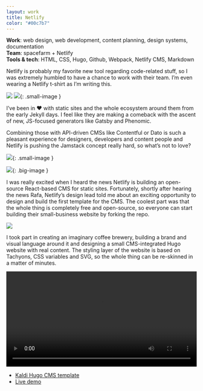 ```yaml
---
layout: work
title: Netlify
color: "#00c7b7"
---
```


**Work**: web design, web development, content planning, design systems, documentation<br>
**Team**: spacefarm + Netlify<br>
**Tools & tech**: HTML, CSS, Hugo, Github, Webpack, Netlify CMS, Markdown

Netlify is probably my favorite new tool regarding code-related stuff, so I was extremely humbled to have a chance to work with their team. I’m even wearing a Netlify t-shirt as I’m writing this.

![](/images/work/netlify/netlify3.png)
![](/images/work/netlify/netlify2.png){: .small-image }


I’ve been in ❤️ with static sites and the whole ecosystem around them from the early Jekyll days. I feel like they are making a comeback with the ascent of new, JS-focused generators like Gatsby and Phenomic.

Combining those with API-driven CMSs like Contentful or Dato is such a pleasant experience for designers, developers and content people and Netlify is pushing the Jamstack concept really hard, so what’s not to love?

![](/images/work/netlify/netlify6.png){: .small-image }

![](/images/work/netlify/netlify7.png){: .big-image }

I was really excited when I heard the news Netlify is building an open-source React-based CMS for static sites. Fortunately, shortly after hearing the news Rafa, Netlify’s design lead told me about an exciting opportunity to design and build the first template for the CMS. The coolest part was that the whole thing is completely free and open-source, so everyone can start building their small-business website by forking the repo.

![](/images/work/netlify/netlify4.png)

I took part in creating an imaginary coffee brewery, building a brand and visual language around it and designing a small CMS-integrated Hugo website with real content. The styling layer of the website is based on Tachyons, CSS variables and SVG, so the whole thing can be re-skinned in a matter of minutes.

<video width="100%" height="auto" controls="controls">
    <source src="/images/work/netlify/netlify1.mp4" type="video/mp4">
    Your browser does not support the video tag.
</video>

- <a href="https://github.com/netlify-templates/kaldi-hugo-cms-template" target="_blank">Kaldi Hugo CMS template</a>
- <a href="http://kaldi-template.netlify.com/" target="blank">Live demo</a>
